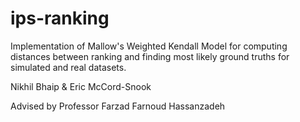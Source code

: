 # ips-ranking
Implementation of Mallow's Weighted Kendall Model for computing distances between ranking and finding most likely ground truths for simulated and real datasets.

Nikhil Bhaip & Eric McCord-Snook

Advised by Professor Farzad Farnoud Hassanzadeh
